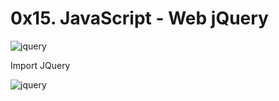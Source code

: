 # 0x15. JavaScript - Web jQuery  
![jquery](https://s3.amazonaws.com/intranet-projects-files/holbertonschool-higher-level_programming+/305/4724718.jpg)  

Import JQuery  

![jquery](https://s3.amazonaws.com/intranet-projects-files/holbertonschool-higher-level_programming+/305/1f1ihd.jpg)

